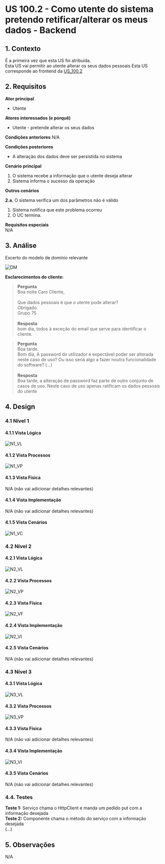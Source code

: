 # US 100.2 - Como utente do sistema pretendo retificar/alterar os meus dados - Backend

## 1. Contexto
É a primeira vez que esta US foi atribuída.  
Esta US vai permitir ao utente alterar os seus dados pessoais
Esta US corresponde ao frontend da [US_100.2](../US_100.2/US_100.2.md)

## 2. Requisitos

**Ator principal**
* Utente

**Atores interessados (e porquê)**
* Utente - pretende alterar os seus dados

**Condições anteriores**
N/A

**Condições posteriores**
* A alteração dos dados deve ser persistida no sistema

**Cenário principal**
1. O sistema recebe a informação que o utente deseja alterar
2. Sistema informa o sucesso da operação

**Outros cenários**

**2.a.** O sistema verifica um dos parâmetros não é válido
1. Sistema notifica que este problema ocorreu
2. O UC termina.

**Requisitos especiais**</br>
N/A

## 3. Análise

Excerto do modelo de domínio relevante

![DM](/docs/Sprint_C/US_100/US_100.2/DM/DM.svg)

**Esclarecimentos do cliente:** </br>

> **Pergunta**</br>
> Boa noite Caro Cliente,</br></br>
> Que dados pessoais é que o utente pode alterar?</br>
> Obrigado.</br>
> Grupo 75</br></br>
> **Resposta**</br>
> bom dia, todos à exceção do email que serve para identificar o cliente. </br>



> **Pergunta**</br>
> Boa tarde.</br>
> Bom dia, A password do utilizador é expectável poder ser alterada neste caso de uso? Ou isso seria algo a fazer noutra funcionalidade do software?
> (...)</br></br>
> **Resposta**</br>
> Boa tarde, a alteração de password faz parte de outro conjunto de casos de uso. Neste caso de uso apenas ratificam os dados pessoais do utente

## 4. Design

### 4.1 Nível 1

#### 4.1.1 Vista Lógica
![N1_VL](../../N1/VL.svg)
#### 4.1.2 Vista Processos
![N1_VP](../US_100.1/N1/N1_VP.svg)
#### 4.1.3 Vista Física
N/A (não vai adicionar detalhes relevantes)
#### 4.1.4 Vista Implementação
N/A (não vai adicionar detalhes relevantes)
#### 4.1.5 Vista Cenários
![N1_VC](../../N1/VC.svg)


### 4.2 Nível 2

#### 4.2.1 Vista Lógica
![N2_VL](../../N2/VL.svg)
#### 4.2.2 Vista Processos
![N2_VP](../US_100.1/N2/N2_VP.svg)
#### 4.2.3 Vista Física
![N2_VF](../../N2/VF.svg)
#### 4.2.4 Vista Implementação
![N2_VI](../../N2/VI.svg)
#### 4.2.5 Vista Cenários
N/A (não vai adicionar detalhes relevantes)


### 4.3 Nível 3

#### 4.3.1 Vista Lógica
![N3_VL](../../N3/VL_SPA.svg)
#### 4.3.2 Vista Processos
![N3_VP](../US_100.1/N3/N3_VP.svg)
#### 4.3.3 Vista Física
N/A (não vai adicionar detalhes relevantes)
#### 4.3.4 Vista Implementação
![N3_VI](../../N3/VI_SPA.svg)
#### 4.3.5 Vista Cenários
N/A (não vai adicionar detalhes relevantes)


### 4.4. Testes

**Teste 1:** Serviço chama o HttpClient e manda um pedido put com a informação desejada</br>
**Teste 2:** Componente chama o método do serviço com a informação desejada</br>
(...)



## 5. Observações
N/A